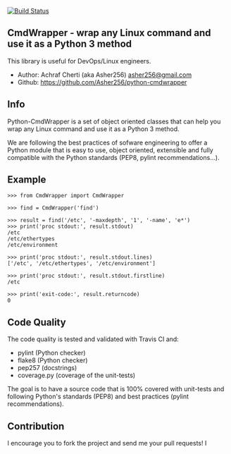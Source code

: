 [![Build Status](https://travis-ci.org/Asher256/python-cmdwrapper.svg?branch=master)](https://travis-ci.org/Asher256/python-cmdwrapper)

## CmdWrapper - wrap any Linux command and use it as a Python 3 method

This library is useful for DevOps/Linux engineers.

- Author: Achraf Cherti (aka Asher256) <asher256@gmail.com>
- Github: https://github.com/Asher256/python-cmdwrapper

## Info

Python-CmdWrapper is a set of object oriented classes that can help you wrap any Linux
command and use it as a Python 3 method.

We are following the best practices of sofware engineering to offer a Python
module that is easy to use, object oriented, extensible and fully compatible
with the Python standards (PEP8, pylint recommendations...).

## Example
```
>>> from CmdWrapper import CmdWrapper

>>> find = CmdWrapper('find')

>>> result = find('/etc', '-maxdepth', '1', '-name', 'e*')
>>> print('proc stdout:', result.stdout)
/etc
/etc/ethertypes
/etc/environment

>>> print('proc stdout:', result.stdout.lines)
['/etc', '/etc/ethertypes', '/etc/environment']

>>> print('proc stdout:', result.stdout.firstline)
/etc

>>> print('exit-code:', result.returncode)
0

```

## Code Quality
The code quality is tested and validated with Travis CI and:
- pylint (Python checker)
- flake8 (Python checker)
- pep257 (docstrings)
- coverage.py (coverage of the unit-tests)

The goal is to have a source code that is 100% covered with unit-tests and
following Python's standards (PEP8) and best practices (pylint recommendations).

## Contribution

I encourage you to fork the project and send me your pull requests! I
